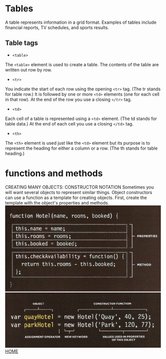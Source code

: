 # Tables
A table represents information in a grid format.
Examples of tables include financial reports, TV
schedules, and sports results.
## Table tags 
* `<table>`

The `<table>` element is used
to create a table. The contents
of the table are written out row
by row.

* `<tr>`

You indicate the start of each
row using the opening `<tr>` tag.
(The tr stands for table row.)
It is followed by one or more
`<td>` elements (one for each cell
in that row).
At the end of the row you use a
closing `</tr>` tag.

* `<td>`

Each cell of a table is
represented using a `<td>`
element. (The td stands for
table data.)
At the end of each cell you use a
closing `</td>` tag.

* `<th>`

The `<th>` element is used just
like the `<td>` element but its
purpose is to represent the
heading for either a column or
a row. (The th stands for table
heading.)


# functions and methods 
CREATING MANY OBJECTS:
CONSTRUCTOR NOTATION
Sometimes you will want several objects to represent similar things.
Object constructors can use a function as a template for creating objects.
First, create the template with the object's properties and methods.
<img src ="images/43.PNG"></img>
<img src ="images/99.PNG"></img>
<a href="README.md">HOME</a>